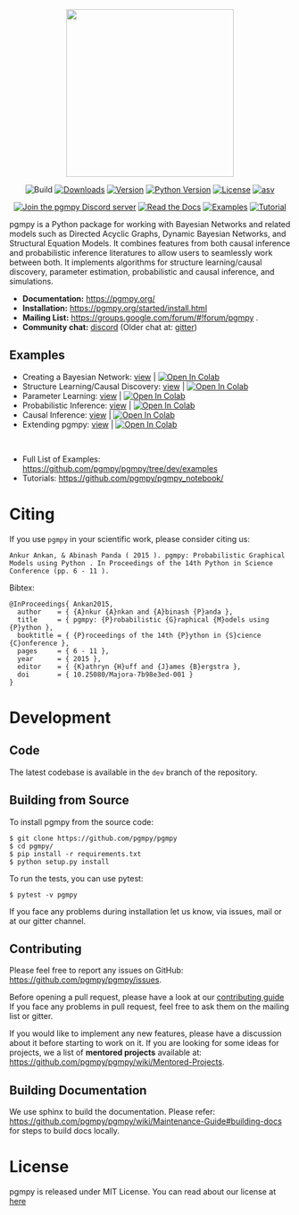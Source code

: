 <div align="center">
  <img src="https://raw.githubusercontent.com/pgmpy/pgmpy/dev/logo/logo_color.png" width="300" height="300"/>
</div>
<div align="center">

![Build](https://github.com/pgmpy/pgmpy/actions/workflows/ci.yml/badge.svg?branch=dev)
[![Downloads](https://img.shields.io/pypi/dm/pgmpy.svg)](https://pypistats.org/packages/pgmpy)
[![Version](https://img.shields.io/pypi/v/pgmpy?color=blue)](https://pypi.org/project/pgmpy/)
[![Python Version](https://img.shields.io/pypi/pyversions/pgmpy.svg?color=blue)](https://pypi.org/project/pgmpy/)
[![License](https://img.shields.io/github/license/pgmpy/pgmpy)](https://github.com/pgmpy/pgmpy/blob/dev/LICENSE)
[![asv](http://img.shields.io/badge/benchmarked%20by-asv-blue.svg?style=flat)](http://pgmpy.org/pgmpy-benchmarks/)


</div>

<div align="center">

[![Join the pgmpy Discord server](https://img.shields.io/badge/Discord-7289DA?style=for-the-badge&logo=discord&logoColor=white)](https://discord.gg/DRkdKaumBs)
[![Read the Docs](https://img.shields.io/badge/-Docs-blue?style=for-the-badge&logo=Read-the-Docs&logoColor=white&link=https://inseq.org)](https://pgmpy.org)
[![Examples](https://img.shields.io/badge/-Examples-orange?style=for-the-badge&logo=Jupyter&logoColor=white&link=https://github.com/pgmpy/pgmpy/tree/dev/examples)](https://github.com/pgmpy/pgmpy/tree/dev/examples)
[![Tutorial](https://img.shields.io/badge/-Tutorial-orange?style=for-the-badge&logo=Jupyter&logoColor=white&link=https://github.com/pgmpy/pgmpy_notebook)](https://github.com/pgmpy/pgmpy_notebook)

</div>

pgmpy is a Python package for working with Bayesian Networks and related models such as Directed Acyclic Graphs, Dynamic Bayesian Networks, and Structural Equation Models. It combines features from both causal inference and probabilistic inference literatures to allow users to seamlessly work between both. It implements algorithms for structure learning/causal discovery, parameter estimation, probabilistic and causal inference, and simulations.

- **Documentation:** https://pgmpy.org/
- **Installation:** https://pgmpy.org/started/install.html
- **Mailing List:** https://groups.google.com/forum/#!forum/pgmpy .
- **Community chat:** [discord](https://discord.gg/DRkdKaumBs) (Older chat at: [gitter](https://gitter.im/pgmpy/pgmpy))


Examples
--------
- Creating a Bayesian Network: [view](https://pgmpy.org/examples/Creating%20a%20Discrete%20Bayesian%20Network.html) | <a target="_blank" href="https://colab.research.google.com/github/ankurankan/pgmpy/blob/dev/examples/Creating%20a%20Discrete%20Bayesian%20Network.ipynb"> <img src="https://colab.research.google.com/assets/colab-badge.svg" alt="Open In Colab"/> </a>
- Structure Learning/Causal Discovery: [view](https://pgmpy.org/examples/Structure%20Learning%20in%20Bayesian%20Networks.html) | <a target="_blank" href="https://colab.research.google.com/github/ankurankan/pgmpy/blob/dev/examples/Structure%20Learning%20in%20Bayesian%20Networks.ipynb"> <img src="https://colab.research.google.com/assets/colab-badge.svg" alt="Open In Colab"/> </a>
- Parameter Learning: [view](https://pgmpy.org/examples/Learning%20Parameters%20in%20Discrete%20Bayesian%20Networks.html) | <a target="_blank" href="https://colab.research.google.com/github/ankurankan/pgmpy/blob/dev/examples/Learning%20Parameters%20in%20Discrete%20Bayesian%20Networks.ipynb"> <img src="https://colab.research.google.com/assets/colab-badge.svg" alt="Open In Colab"/> </a>
- Probabilistic Inference: [view](https://pgmpy.org/examples/Inference%20in%20Discrete%20Bayesian%20Networks.html) | <a target="_blank" href="https://colab.research.google.com/github/ankurankan/pgmpy/blob/dev/examples/Inference%20in%20Discrete%20Bayesian%20Networks.ipynb"> <img src="https://colab.research.google.com/assets/colab-badge.svg" alt="Open In Colab"/> </a>
- Causal Inference: [view](https://pgmpy.org/examples/Causal%20Inference.html) | <a target="_blank" href="https://colab.research.google.com/github/https://pgmpy.org/examples/Causal%20Inference.html"> <img src="https://colab.research.google.com/assets/colab-badge.svg" alt="Open In Colab"/> </a>
- Extending pgmpy: [view](https://pgmpy.org/examples/Extending%20pgmpy.html) | <a target="_blank" href="https://colab.research.google.com/github/ankurankan/pgmpy/blob/dev/examples/Extending%20pgmpy.ipynb"> <img src="https://colab.research.google.com/assets/colab-badge.svg" alt="Open In Colab"/> </a>

<br/>

- Full List of Examples: https://github.com/pgmpy/pgmpy/tree/dev/examples
- Tutorials: https://github.com/pgmpy/pgmpy_notebook/

Citing
======
If you use `pgmpy` in your scientific work, please consider citing us:

```
Ankur Ankan, & Abinash Panda ( 2015 ). pgmpy: Probabilistic Graphical Models using Python . In Proceedings of the 14th Python in Science Conference (pp. 6 - 11 ).
```

Bibtex:
```
@InProceedings{ Ankan2015,
  author    = { {A}nkur {A}nkan and {A}binash {P}anda },
  title     = { pgmpy: {P}robabilistic {G}raphical {M}odels using {P}ython },
  booktitle = { {P}roceedings of the 14th {P}ython in {S}cience {C}onference },
  pages     = { 6 - 11 },
  year      = { 2015 },
  editor    = { {K}athryn {H}uff and {J}ames {B}ergstra },
  doi       = { 10.25080/Majora-7b98e3ed-001 }
}
```

Development
============

Code
----
The latest codebase is available in the `dev` branch of the repository.

Building from Source
--------------------
To install pgmpy from the source code:
```
$ git clone https://github.com/pgmpy/pgmpy
$ cd pgmpy/
$ pip install -r requirements.txt
$ python setup.py install
```

To run the tests, you can use pytest:
```
$ pytest -v pgmpy
```

If you face any problems during installation let us know, via issues, mail or at our gitter channel.

Contributing
------------
Please feel free to report any issues on GitHub: https://github.com/pgmpy/pgmpy/issues.

Before opening a pull request, please have a look at our [contributing guide](
https://github.com/pgmpy/pgmpy/blob/dev/Contributing.md) If you face any
problems in pull request, feel free to ask them on the mailing list or gitter.

If you would like to implement any new features, please have a discussion about it before starting to work on it.
If you are looking for some ideas for projects, we a list of **mentored projects** available at: https://github.com/pgmpy/pgmpy/wiki/Mentored-Projects.

Building Documentation
----------------------
We use sphinx to build the documentation. Please refer: https://github.com/pgmpy/pgmpy/wiki/Maintenance-Guide#building-docs for steps to build docs locally.



License
=======
pgmpy is released under MIT License. You can read about our license at [here](https://github.com/pgmpy/pgmpy/blob/dev/LICENSE)
